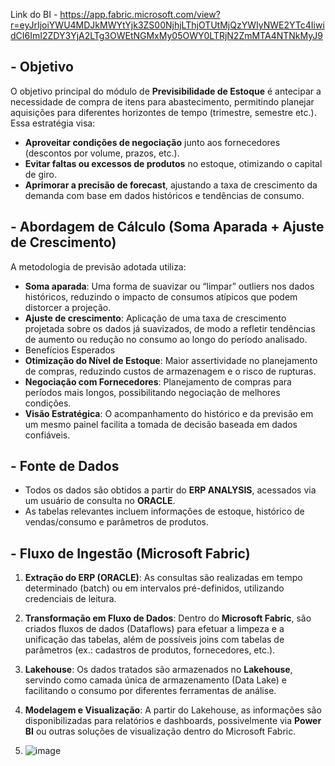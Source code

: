 Link do BI - https://app.fabric.microsoft.com/view?r=eyJrIjoiYWU4MDJkMWYtYjk3ZS00NjhjLThjOTUtMjQzYWIyNWE2YTc4IiwidCI6ImI2ZDY3YjA2LTg3OWEtNGMxMy05OWY0LTRjN2ZmMTA4NTNkMyJ9

## - Objetivo

O objetivo principal do módulo de **Previsibilidade de Estoque** é antecipar a necessidade de compra de itens para abastecimento, permitindo planejar aquisições para diferentes horizontes de tempo (trimestre, semestre etc.). Essa estratégia visa:

- **Aproveitar condições de negociação** junto aos fornecedores (descontos por volume, prazos, etc.).
- **Evitar faltas ou excessos de produtos** no estoque, otimizando o capital de giro.
- **Aprimorar a precisão de forecast**, ajustando a taxa de crescimento da demanda com base em dados históricos e tendências de consumo.

## - Abordagem de Cálculo (Soma Aparada + Ajuste de Crescimento)

A metodologia de previsão adotada utiliza:

- **Soma aparada**: Uma forma de suavizar ou “limpar” outliers nos dados históricos, reduzindo o impacto de consumos atípicos que podem distorcer a projeção.
- **Ajuste de crescimento**: Aplicação de uma taxa de crescimento projetada sobre os dados já suavizados, de modo a refletir tendências de aumento ou redução no consumo ao longo do período analisado.
- Benefícios Esperados
- **Otimização do Nível de Estoque**: Maior assertividade no planejamento de compras, reduzindo custos de armazenagem e o risco de rupturas.
- **Negociação com Fornecedores**: Planejamento de compras para períodos mais longos, possibilitando negociação de melhores condições.
- **Visão Estratégica**: O acompanhamento do histórico e da previsão em um mesmo painel facilita a tomada de decisão baseada em dados confiáveis.

## - Fonte de Dados

- Todos os dados são obtidos a partir do **ERP ANALYSIS**, acessados via um usuário de consulta no **ORACLE**.
- As tabelas relevantes incluem informações de estoque, histórico de vendas/consumo e parâmetros de produtos.

## - Fluxo de Ingestão (Microsoft Fabric)

1. **Extração do ERP (ORACLE)**: As consultas são realizadas em tempo determinado (batch) ou em intervalos pré-definidos, utilizando credenciais de leitura.
2. **Transformação em Fluxo de Dados**: Dentro do **Microsoft Fabric**, são criados fluxos de dados (Dataflows) para efetuar a limpeza e a unificação das tabelas, além de possíveis joins com tabelas de parâmetros (ex.: cadastros de produtos, fornecedores, etc.).
3. **Lakehouse**: Os dados tratados são armazenados no **Lakehouse**, servindo como camada única de armazenamento (Data Lake) e facilitando o consumo por diferentes ferramentas de análise.
4. **Modelagem e Visualização**: A partir do Lakehouse, as informações são disponibilizadas para relatórios e dashboards, possivelmente via **Power BI** ou outras soluções de visualização dentro do Microsoft Fabric.

5. ![image](https://github.com/user-attachments/assets/cb0a6798-310d-4d9f-a117-43369cfb55ba)

